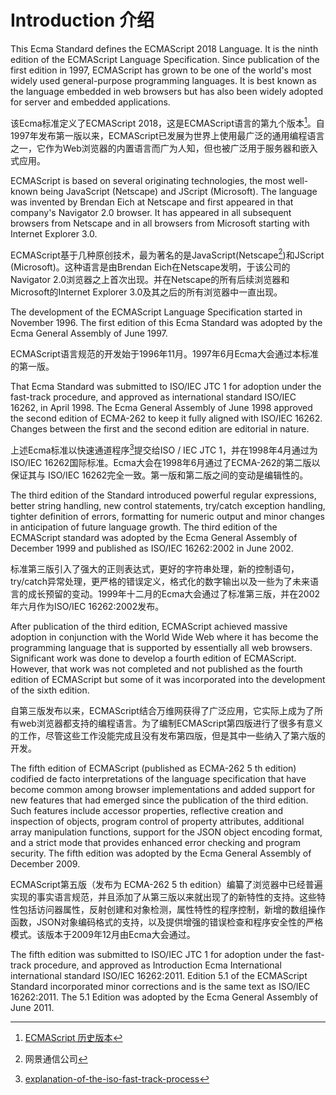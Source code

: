 # Introduction 介绍

This Ecma Standard defines the ECMAScript 2018 Language. It is the ninth edition of the ECMAScript Language Specification. Since publication of the first edition in 1997, ECMAScript has grown to be one of the world's most widely used general-purpose programming languages. It is best known as the language embedded in web browsers but has also been widely adopted for server and embedded applications.

该Ecma标准定义了ECMAScript 2018，这是ECMAScript语言的第九个版本[^1]。自1997年发布第一版以来，ECMAScript已发展为世界上使用最广泛的通用编程语言之一，它作为Web浏览器的内置语言而广为人知，但也被广泛用于服务器和嵌入式应用。

ECMAScript is based on several originating technologies, the most well-known being JavaScript (Netscape) and JScript (Microsoft). The language was invented by Brendan Eich at Netscape and first appeared in that company's Navigator 2.0 browser. It has appeared in all subsequent browsers from Netscape and in all browsers from Microsoft starting with Internet Explorer 3.0.

ECMAScript基于几种原创技术，最为著名的是JavaScript(Netscape[^2])和JScript (Microsoft)。这种语言是由Brendan Eich在Netscape发明，于该公司的Navigator 2.0浏览器之上首次出现。并在Netscape的所有后续浏览器和Microsoft的Internet Explorer 3.0及其之后的所有浏览器中一直出现。

The development of the ECMAScript Language Specification started in November 1996. The first edition of this Ecma Standard was adopted by the Ecma General Assembly of June 1997.

ECMAScript语言规范的开发始于1996年11月。1997年6月Ecma大会通过本标准的第一版。

That Ecma Standard was submitted to ISO/IEC JTC 1 for adoption under the fast-track procedure, and approved as international standard ISO/IEC 16262, in April 1998. The Ecma General Assembly of June 1998 approved the second edition of ECMA-262 to keep it fully aligned with ISO/IEC 16262. Changes between the first and the second edition are editorial in nature.

上述Ecma标准以快速通道程序[^3]提交给ISO / IEC JTC 1，并在1998年4月通过为ISO/IEC 16262国际标准。Ecma大会在1998年6月通过了ECMA-262的第二版以保证其与
ISO/IEC 16262完全一致。第一版和第二版之间的变动是编辑性的。

The third edition of the Standard introduced powerful regular expressions, better string handling, new control statements, try/catch exception handling, tighter definition of errors, formatting for numeric output and minor changes in anticipation of future language growth. The third edition of the ECMAScript standard was adopted by the Ecma General Assembly of December 1999 and published as ISO/IEC 16262:2002 in June 2002.

标准第三版引入了强大的正则表达式，更好的字符串处理，新的控制语句，try/catch异常处理，更严格的错误定义，格式化的数字输出以及一些为了未来语言的成长预留的变动。1999年十二月的Ecma大会通过了标准第三版，并在2002年六月作为ISO/IEC 16262:2002发布。

After publication of the third edition, ECMAScript achieved massive adoption in conjunction with the World Wide Web where it has become the programming language that is supported by essentially all web browsers. Significant work was done to develop a fourth edition of ECMAScript. However, that work was not completed and not published as the fourth edition of ECMAScript but some of it was incorporated into the development of the sixth edition.

自第三版发布以来，ECMAScript结合万维网获得了广泛应用，它实际上成为了所有web浏览器都支持的编程语言。为了编制ECMAScript第四版进行了很多有意义的工作，尽管这些工作没能完成且没有发布第四版，但是其中一些纳入了第六版的开发。

The fifth edition of ECMAScript (published as ECMA-262 5 th edition) codified de facto interpretations of the language specification that have become common among browser implementations and added support for new features that had emerged since the publication of the third edition. Such features include accessor properties, reflective creation and inspection of objects, program control of property attributes, additional array manipulation functions, support for the JSON object encoding format, and a strict mode that provides enhanced error checking and program security. The fifth edition was adopted by the Ecma General Assembly of December 2009.

ECMAScript第五版（发布为 ECMA-262 5 th edition）编纂了浏览器中已经普遍实现的事实语言规范，并且添加了从第三版以来就出现了的新特性的支持。这些特性包括访问器属性，反射创建和对象检测，属性特性的程序控制，新增的数组操作函数，JSON对象编码格式的支持，以及提供增强的错误检查和程序安全性的严格模式。该版本于2009年12月由Ecma大会通过。

The fifth edition was submitted to ISO/IEC JTC 1 for adoption under the fast-track procedure, and approved as Introduction Ecma International international standard ISO/IEC 16262:2011. Edition 5.1 of the ECMAScript Standard incorporated minor corrections and is the same text as ISO/IEC 16262:2011. The 5.1 Edition was adopted by the Ecma General Assembly of June 2011.

[^1]: [ECMAScript 历史版本](https://developer.mozilla.org/zh-CN/docs/Web/JavaScript/Language_Resources)
[^2]: 网景通信公司
[^3]: [explanation-of-the-iso-fast-track-process](https://blogs.msdn.microsoft.com/brian_jones/2007/01/29/explanation-of-the-iso-fast-track-process)